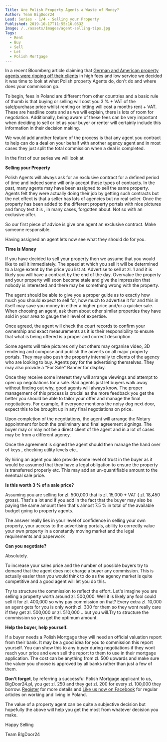 ```yaml
---
Title: Are Polish Property Agents a Waste of Money?
Author: Team BigDoor24
Lead: Series - 1/4 - Selling your Property
Published: 2019-10-17T11:55:16.053Z
Image: /../assets/Images/agent-selling-tips.jpg
Tags:
  - Rent
  - Buy
  - Sell
  - Let
  - Polish Mortgage
---
```

In a recent Bloomberg article claiming that [German and American property agents were ripping off their clients](https://www.bloomberg.com/opinion/articles/2019-10-11/real-estate-agents-don-t-deserve-6) in high fees and low service we decided it was time to look at what Polish property Agents do, don't do and where does your commission go.

To begin, fees in Poland are different from other countries and a basic rule of thumb is that buying or selling will cost you 3 % + VAT of the sale/purchase price whilst renting or letting will cost a months rent + VAT. These are headline costs and as we will explain, there is lots of room for negotiation. Additionally, being aware of these fees can be very important when deciding to sell or let as your buyer or renter will certainly include this information in their decision making.

We would add another feature of the process is that any agent you contract to help can do a deal on your behalf with another agency agent and in most cases they just split the total commission when a deal is completed.

In the first of our series we will look at

**Selling your Property**

Polish Agents will always ask for an exclusive contract for a defined period of time and indeed some will only accept these types of contracts. In the past, many agents may have been assigned to sell the same property. Agents felt they were actually doing their job by  getting such contracts but the net effect is that a seller has lots of agencies but no real seller. Once the property has been added to the different property portals with nice pictures and fancy text it is , in many cases, forgotten about. Not so with an exclusive offer. 

So our first piece of advice is give one agent an exclusive contract. Make someone responsible.

Having assigned an agent lets now see what they should do for you.

**Time is Money**

If you have decided to sell your property then we assume that you would like to sell it immediately. The speed at which you sell it will be determined to a large extent by the price you list at. Advertise to sell at zl. 1 and it is likely you will have a contract by the end of the day. Overvalue the property and your property will soon become stale and give the impression that nobody is interested and there may be something wrong with the property.

The agent should be able to give you a proper guide as to exactly how much you should expect to sell for, how much to advertise it for and this in itself may save you money in either a higher price and/or a quicker sale. When choosing an agent, ask them about other similar properties they have sold in your area to gauge their level of expertise.

Once agreed, the agent will check the court records to confirm your ownership and exact measurements as it is their responsibility to ensure that what is being offered is a proper and correct description. 

Some agents will take pictures only but others may organise video, 3D rendering and compose and publish the adverts on all major property portals. They may also push the property internally to clients of the agency who are looking to buy. Agents pay for the advertising themselves. They may also provide a "For Sale" Banner for display.

Once they receive some interest they will arrange viewings and attempt to open up negotiations for a sale. Bad agents just let buyers walk away without finding out why, good agents will always know.  The proper management of this process is crucial as the more feedback you get the better you should be able to tailor your offer and manage the final negotiations. For example, if everyone mentions the noisy dog next door, expect this to be brought up in any final negotiations on price.

Upon completion of the negotiations, the agent will arrange the Notary appointment for both the preliminary and final agreement signings. The buyer may or may not be a direct client of the agent and in a lot of cases may be from a different agency.

Once the agreement is signed the agent should then manage the hand over of keys , checking utility levels etc..

By hiring an agent you also provide some level of trust in the buyer as it would be assumed that they have a legal obligation to ensure the property is transferred properly etc. This may add an un-quantifiable amount to the eventual sale price.

**Is this worth 3 % of a sale price?** 

Assuming you are selling for zl. 500,000 that is zl. 15,000 + VAT  ( zl. 18,450 gross). That's a lot and if you add in the fact that the buyer may also be paying the same amount then that's almost 7.5 % in total of the available budget going to property agents.

The answer really lies in your level of confidence in selling your own property, your access to the advertising portals, ability to correctly value your own property in a constantly moving market and the legal requirements and paperwork 

**Can you negotiate?**

Absolutely.

To increase your sales price and the number of possible buyers try to demand that the agent does not charge a buyer any commission. This is actually easier than you would think to do as the agency market is quite competitive and a good agent will let you do this.

Try to structure the commission to reflect the effort. Let's imagine you are selling a property worth around zl. 500,000. Well it is likely any fool could sell it for zl. 400,000 so why pay commission on that? Every extra zl. 10,000 an agent gets for you is only worth zl. 300 for them so they wont really care if they get zl. 500,000 or zl. 510,000 .. but you will.Try to structure the commission so you get the optimum amount.

**Help the buyer, help yourself.**

If a buyer needs a Polish Mortgage they will need an official valuation report from their bank. It may be a good idea for you to commission this report yourself. You can show this to any buyer during negotiations if they wont reach your price and even sell the report to them to use in their mortgage application. The cost can be anything from zl. 500 upwards and make sure the valuer you choose is approved by all banks rather than just a few of them.

**Don't forget**, by referring a successful Polish Mortgage applicant to us, BigDoor24.pl, you get zl. 250 and they get zl. 200 for every zl. 100,000 they borrow. [Register](https://bigdoor24.pl/) for more details and [Like us now on Facebook](https://www.facebook.com/bigdoor24/) for regular articles on working and living in Poland.

The value of a property agent can be quite a subjective decision but hopefully the above will help you get the most from whatever decision you make.

Happy Selling

Team BIgDoor24
